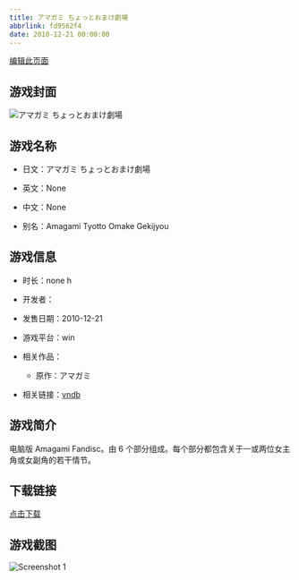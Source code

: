 ```yaml
---
title: アマガミ ちょっとおまけ劇場
abbrlink: fd9562f4
date: 2010-12-21 00:00:00
---
```

[编辑此页面](https://github.com/ACG-3/ADV3-source/blob/main/source/_posts/%E3%82%A2%E3%83%9E%E3%82%AC%E3%83%9F%20%E3%81%A1%E3%82%87%E3%81%A3%E3%81%A8%E3%81%8A%E3%81%BE%E3%81%91%E5%8A%87%E5%A0%B4.md)

## 游戏封面

![アマガミ ちょっとおまけ劇場](https://pan.timero.xyz/d/onedrive/img_lib_001/%E3%82%A2%E3%83%9E%E3%82%AC%E3%83%9F%20%E3%81%A1%E3%82%87%E3%81%A3%E3%81%A8%E3%81%8A%E3%81%BE%E3%81%91%E5%8A%87%E5%A0%B4_cover.avif)


## 游戏名称

- 日文：アマガミ ちょっとおまけ劇場
- 英文：None
- 中文：None

- 别名：Amagami Tyotto Omake Gekijyou


## 游戏信息

- 时长：none h
- 开发者：
- 发售日期：2010-12-21
- 游戏平台：win
- 相关作品：
   - 原作：アマガミ

- 相关链接：[vndb](https://vndb.org/v11269)


## 游戏简介

电脑版 Amagami Fandisc。由 6 个部分组成。每个部分都包含关于一或两位女主角或女副角的若干情节。


## 下载链接

[点击下载](https://pan.timero.xyz/onedrive/adv_lib_001/%E3%82%A2%E3%83%9E%E3%82%AC%E3%83%9F%20%E3%81%A1%E3%82%87%E3%81%A3%E3%81%A8%E3%81%8A%E3%81%BE%E3%81%91%E5%8A%87%E5%A0%B4)


## 游戏截图


![Screenshot 1](https://pan.timero.xyz/d/onedrive/img_lib_001/%E3%82%A2%E3%83%9E%E3%82%AC%E3%83%9F%20%E3%81%A1%E3%82%87%E3%81%A3%E3%81%A8%E3%81%8A%E3%81%BE%E3%81%91%E5%8A%87%E5%A0%B4_Screenshot_1.avif)

